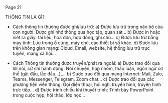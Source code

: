 Page 21

THÔNG TIN LÀ GÌ?

*   Cách thông tin thường được ghi/lưu trữ:
    a) Được lưu trữ trong não bộ của con người: Được ghi nhớ thông qua học tập, quan sát…
    b) Được in hoặc viết ra giấy: tài liệu, hóa đơn, hợp đồng, ghi chú...
    c) Được lưu trữ bằng máy tính: Lưu trong ổ cứng, máy chủ, các thiết bị số khác.
    d) Được lưu trên không gian mạng: Cloud, Email, website, hệ thống lưu trữ trực tuyến, mạng xã hội...

*   Cách Thông tin thường được truyền/phát ra ngoài:
    a) Được trao đổi qua lời nói, cử chỉ hành động: Nói chuyện, họp nhóm, thảo luận, ngôn ngữ cơ thể (gật đầu, lắc đầu…),…
    b) Được trao đổi qua mạng Internet: Mail, Zalo, Teams, Messenger, Telegram, Zoom chat...
    c) Được trao đổi qua các phương tiện viễn thông: Gọi điện thoại, hội nghị truyền hình, truyền hình trực tiếp...
    d) Được trình chiếu khi thuyết trình: Trình bày PowerPoint trong cuộc họp, hội thảo, lớp học...